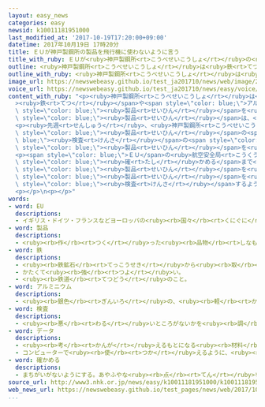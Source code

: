 ```yaml
---
layout: easy_news
categories: easy
newsid: k10011181951000
last_modified_at: '2017-10-19T17:20:00+09:00'
datetime: 2017年10月19日 17時20分
title: ＥＵが神戸製鋼所の製品を飛行機に使わないように言う
title_with_ruby: ＥＵが<ruby>神戸製鋼所<rt>こうべせいこうしょ</rt></ruby>の<ruby>製品<rt>せいひん</rt></ruby>を<ruby>飛行機<rt>ひこうき</rt></ruby>に<ruby>使<rt>つか</rt></ruby>わないように<ruby>言<rt>い</rt></ruby>う
outline: <ruby>神戸製鋼所<rt>こうべせいこうしょ</rt></ruby>は<ruby>鉄<rt>てつ</rt></ruby>やアルミなどの<ruby>製品<rt>せいひん</rt></ruby>を<ruby>作<rt>つく</rt></ruby>っている<ruby>会社<rt>かいしゃ</rt></ruby>です。
outline_with_ruby: <ruby>神戸製鋼所<rt>こうべせいこうしょ</rt></ruby>は<ruby>鉄<rt>てつ</rt></ruby>やアルミなどの<ruby>製品<rt>せいひん</rt></ruby>を<ruby>作<rt>つく</rt></ruby>っている<ruby>会社<rt>かいしゃ</rt></ruby>です。
image_url: https://newswebeasy.github.io/test_ja201710/news/web/image/2017/10/19/K10011181951_1710181932_1710181933_01_02.jpg
voice_url: https://newswebeasy.github.io/test_ja201710/news/easy/voice/2017/10/19/k10011181951000.mp3
content_with_ruby: "<p><ruby>神戸製鋼所<rt>こうべせいこうしょ</rt></ruby>は<span style=\"color: blue;\"\
  ><ruby>鉄<rt>てつ</rt></ruby></span>や<span style=\"color: blue;\">アルミ</span>などの<span\
  \ style=\"color: blue;\"><ruby>製品<rt>せいひん</rt></ruby></span>を<ruby>作<rt>つく</rt></ruby>っている<ruby>会社<rt>かいしゃ</rt></ruby>です。<ruby>神戸製鋼所<rt>こうべせいこうしょ</rt></ruby>の<span\
  \ style=\"color: blue;\"><ruby>製品<rt>せいひん</rt></ruby></span>は、<ruby>飛行機<rt>ひこうき</rt></ruby>を<ruby>作<rt>つく</rt></ruby>っているボーイングや<ruby>自動車<rt>じどうしゃ</rt></ruby>を<ruby>作<rt>つく</rt></ruby>っているＧＭ＝ゼネラル・モーターズなどの<ruby>会社<rt>かいしゃ</rt></ruby>でも<ruby>使<rt>つか</rt></ruby>われています。</p>\n\
  <p><ruby>先週<rt>せんしゅう</rt></ruby>、<ruby>神戸製鋼所<rt>こうべせいこうしょ</rt></ruby>が<ruby>長<rt>なが</rt></ruby>い<ruby>間<rt>あいだ</rt></ruby>、<span\
  \ style=\"color: blue;\"><ruby>製品<rt>せいひん</rt></ruby></span>の<span style=\"color:\
  \ blue;\"><ruby>検査<rt>けんさ</rt></ruby></span>の<span style=\"color: blue;\">データ</span>を<ruby>変<rt>か</rt></ruby>えたり、うそを<ruby>言<rt>い</rt></ruby>ったりしていたことがわかりました。<ruby>神戸製鋼所<rt>こうべせいこうしょ</rt></ruby>によると、<ruby>問題<rt>もんだい</rt></ruby>のある<span\
  \ style=\"color: blue;\"><ruby>製品<rt>せいひん</rt></ruby></span>を<ruby>使<rt>つか</rt></ruby>っている<ruby>会社<rt>かいしゃ</rt></ruby>は、<ruby>日本<rt>にっぽん</rt></ruby>や<ruby>外国<rt>がいこく</rt></ruby>に５００ぐらいあります。</p>\n\
  <p><span style=\"color: blue;\">ＥＵ</span>の<ruby>航空安全局<rt>こうくうあんぜんきょく</rt></ruby>は１７<ruby>日<rt>にち</rt></ruby>、<ruby>安全<rt>あんぜん</rt></ruby>を<span\
  \ style=\"color: blue;\"><ruby>確<rt>たし</rt></ruby>かめる</span>まで<ruby>神戸製鋼所<rt>こうべせいこうしょ</rt></ruby>の<span\
  \ style=\"color: blue;\"><ruby>製品<rt>せいひん</rt></ruby></span>を<ruby>使<rt>つか</rt></ruby>わないように<ruby>飛行機<rt>ひこうき</rt></ruby>の<ruby>会社<rt>かいしゃ</rt></ruby>などに<ruby>言<rt>い</rt></ruby>いました。そして、<ruby>飛行機<rt>ひこうき</rt></ruby>に<ruby>神戸製鋼所<rt>こうべせいこうしょ</rt></ruby>の<span\
  \ style=\"color: blue;\"><ruby>製品<rt>せいひん</rt></ruby></span>を<ruby>使<rt>つか</rt></ruby>っている<ruby>場合<rt>ばあい</rt></ruby>は、<ruby>国<rt>くに</rt></ruby>に<ruby>連絡<rt>れんらく</rt></ruby>したり、<ruby>安全<rt>あんぜん</rt></ruby>かどうかしっかり<span\
  \ style=\"color: blue;\"><ruby>検査<rt>けんさ</rt></ruby></span>するように<ruby>言<rt>い</rt></ruby>いました。</p>\n\
  <p></p>\n<p></p>"
words:
- word: EU
  descriptions:
  - イギリス・ドイツ・フランスなどヨーロッパの<ruby><rb>国々</rb><rt>くにぐに</rt></ruby>が、<ruby><rb>共同</rb><rt>きょうどう</rt></ruby>で<ruby><rb>国</rb><rt>くに</rt></ruby>の<ruby><rb>安全</rb><rt>あんぜん</rt></ruby>をはかったり<ruby><rb>経済</rb><rt>けいざい</rt></ruby>を<ruby><rb>運営</rb><rt>うんえい</rt></ruby>したりしようとする<ruby><rb>組織</rb><rt>そしき</rt></ruby>。
- word: 製品
  descriptions:
  - <ruby><rb>作</rb><rt>つく</rt></ruby>った<ruby><rb>品物</rb><rt>しなもの</rt></ruby>。
- word: 鉄
  descriptions:
  - <ruby><rb>鉄鉱石</rb><rt>てっこうせき</rt></ruby>から<ruby><rb>取</rb><rt>と</rt></ruby>り<ruby><rb>出</rb><rt>だ</rt></ruby>した<ruby><rb>金属</rb><rt>きんぞく</rt></ruby>。かたくて<ruby><rb>使</rb><rt>つか</rt></ruby>いみちが<ruby><rb>広</rb><rt>ひろ</rt></ruby>い。
  - かたくて<ruby><rb>強</rb><rt>つよ</rt></ruby>い。
  - <ruby><rb>鉄道</rb><rt>てつどう</rt></ruby>のこと。
- word: アルミニウム
  descriptions:
  - <ruby><rb>銀色</rb><rt>ぎんいろ</rt></ruby>の、<ruby><rb>軽</rb><rt>かる</rt></ruby>くてさびにくい<ruby><rb>金属</rb><rt>きんぞく</rt></ruby>。<ruby><rb>窓</rb><rt>まど</rt></ruby>わくや、<ruby><rb>食器</rb><rt>しょっき</rt></ruby>などに<ruby><rb>使</rb><rt>つか</rt></ruby>われる。<ruby><rb>酸</rb><rt>さん</rt></ruby>に<ruby><rb>弱</rb><rt>よわ</rt></ruby>い。アルミ。
- word: 検査
  descriptions:
  - <ruby><rb>悪</rb><rt>わる</rt></ruby>いところがないかを<ruby><rb>調</rb><rt>しら</rt></ruby>べること。
- word: データ
  descriptions:
  - <ruby><rb>考</rb><rt>かんが</rt></ruby>えるもとになる<ruby><rb>材料</rb><rt>ざいりょう</rt></ruby>や<ruby><rb>事実</rb><rt>じじつ</rt></ruby>。
  - コンピューターで<ruby><rb>使</rb><rt>つか</rt></ruby>えるように、<ruby><rb>数字</rb><rt>すうじ</rt></ruby>や<ruby><rb>記号</rb><rt>きごう</rt></ruby>に<ruby><rb>置</rb><rt>お</rt></ruby>きかえられた<ruby><rb>資料</rb><rt>しりょう</rt></ruby>。
- word: 確かめる
  descriptions:
  - まちがいがないようにする。あやふやな<ruby><rb>点</rb><rt>てん</rt></ruby>を、はっきりさせる。
source_url: http://www3.nhk.or.jp/news/easy/k10011181951000/k10011181951000.html
web_news_url: https://newswebeasy.github.io/test_pages/news/web/2017/10/18/神戸製鋼製品の不使用を勧告-欧州の航空安全局
...
```

